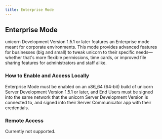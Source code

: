 ```yaml
---
title: Enterprise Mode
---
```


## Enterprise Mode
unicorn Development Version 1.5.1 or later features an Enterprise mode meant for corporate environments. This mode provides advanced features for businesses (big and small) to tweak unicorn to their specific needs—whether that's more flexible permissions, time cards, or improved file sharing features for administrators and staff alike.

### How to Enable and Access Locally
Enterprise Mode must be enabled on an x86_64 (64-bit) build of unicorn Server Development Version 1.5.1 or later, and End Users must be signed into the same network that the unicorn Server Development Version is connected to, and signed into their Server Communicator app with their credentials.

### Remote Access
Currently not supported.
